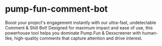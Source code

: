 # pump-fun-comment-bot
Boost your project's engagement instantly with our ultra-fast, undetectable Comment &amp; Shill Bot! Designed for maximum impact and ease of use, this powerhouse tool helps you dominate Pump.Fun &amp; Dexscreener with human-like, high-quality comments that capture attention and drive interest.
